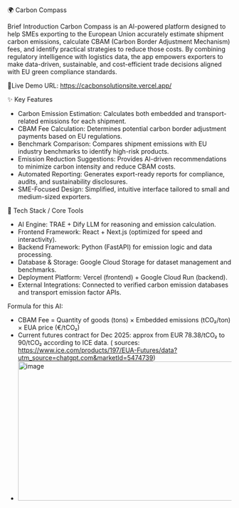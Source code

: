 🌍 Carbon Compass

Brief Introduction
Carbon Compass is an AI-powered platform designed to help SMEs exporting to the European Union accurately estimate shipment carbon emissions, calculate CBAM (Carbon Border Adjustment Mechanism) fees, and identify practical strategies to reduce those costs.
By combining regulatory intelligence with logistics data, the app empowers exporters to make data-driven, sustainable, and cost-efficient trade decisions aligned with EU green compliance standards.

🔗Live Demo URL: https://cacbonsolutionsite.vercel.app/

✨ Key Features
- Carbon Emission Estimation: Calculates both embedded and transport-related emissions for each shipment.
- CBAM Fee Calculation: Determines potential carbon border adjustment payments based on EU regulations.
- Benchmark Comparison: Compares shipment emissions with EU industry benchmarks to identify high-risk products.
- Emission Reduction Suggestions: Provides AI-driven recommendations to minimize carbon intensity and reduce CBAM costs.
- Automated Reporting: Generates export-ready reports for compliance, audits, and sustainability disclosures.
- SME-Focused Design: Simplified, intuitive interface tailored to small and medium-sized exporters.

🧰 Tech Stack / Core Tools
- AI Engine: TRAE + Dify LLM for reasoning and emission calculation.
- Frontend Framework: React + Next.js (optimized for speed and interactivity).
- Backend Framework: Python (FastAPI) for emission logic and data processing.
- Database & Storage: Google Cloud Storage for dataset management and benchmarks.
- Deployment Platform: Vercel (frontend) + Google Cloud Run (backend).
- External Integrations: Connected to verified carbon emission databases and transport emission factor APIs.

Formula for this AI: 
- CBAM Fee = Quantity of goods (tons) × Embedded emissions (tCO₂/ton) × EUA price (€/tCO₂)
- Current futures contract for Dec 2025: approx from EUR 78.38/tCO₂ to 90/tCO₂ according to ICE data. ( sources: https://www.ice.com/products/197/EUA-Futures/data?utm_source=chatgpt.com&marketId=5474739)
- <img width="503" height="313" alt="image" src="https://github.com/user-attachments/assets/cb3e6d3d-5d0f-40dc-8371-233d924d2ba8" />
